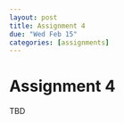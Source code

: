 ```yaml
---
layout: post
title: Assignment 4
due: "Wed Feb 15"
categories: [assignments]
---
```


# Assignment 4

TBD

